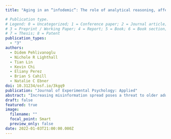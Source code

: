 ```yaml
---
title: "Aging in an “infodemic”: The role of analytical reasoning, affect, and news consumption frequency on news veracity detection."

# Publication type.
# Legend: 0 = Uncategorized; 1 = Conference paper; 2 = Journal article;
# 3 = Preprint / Working Paper; 4 = Report; 5 = Book; 6 = Book section;
# 7 = Thesis; 8 = Patent
publication_types:
  - "3"
authors:
  - Didem Pehlivanoglu
  - Nichole R Lighthall
  - Tian Lin
  - Kevin Chi
  - Eliany Perez
  - Brian S Cahill
  - Natalie C Ebner
doi: 10.31234/osf.io/3kgq9
publication: "Journal of Experimental Psychology: Applied"
abstract: "Increasing misinformation spread poses a threat to older adults but there is little research on older adultswithin the fake news literature. Embedded in the Changes in Integration for Social Decisions in Aging (CISDA) model, this study examined the role of (i) analytical reasoning; (ii) affect; (iii) news consumption frequency, and their interplay with (iv)news contenton news veracity detection in aging. Conducted during the early phase of the COVID-19 pandemic, the current study asked participants to view and evaluateCOVIDor non-COVID (i.e., everyday) news articles,followed by measures of analytical reasoning, affect, and news consumption frequency. News veracity detection was comparable between young and older adults. Additionally, fake news detection for non-COVID news was predicted by individual differences in analytic reasoning for both age groups.However, chronological age effects in fake news detection emerged within the older adult sample and interacted with the CISDA-derived components of analytical reasoning, affect, and news consumption frequency by news content. Collectively, these findings suggest that age-related vulnerabilities to deceptive news are only apparent in very old age. Our findings advance understanding of psychological mechanisms in news veracity detection in aging."
draft: false
featured: true
image:
  filename: ""
  focal_point: Smart
  preview_only: false
date: 2022-01-03T21:00:00.000Z
---
```

